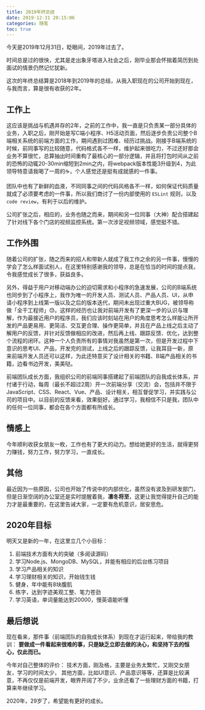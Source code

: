 ```yaml
---
title: 2019年终总结
date: 2019-12-31 20:15:06
categories: 随笔
toc: true
---
```

今天是2019年12月31日，眨眼间，2019年过去了。

时间总是过的很快，尤其是走出象牙塔进入社会之后，刚毕业那会怀揣着简历到处面试的情景仍然记忆犹新。

这次的年终总结算是2018年到2019年的总结，从我入职现在的公司开始到现在，与我而言，算是很有收获的2年。

## 工作上
这应该是挑战与机遇并存的2年，之前的工作中，我一直是只负责某一部分具体的业务，入职之后，刚开始是写C端小程序、H5活动页面，然后逐步负责公司整个B端相关系统的前端方面的工作，期间遇到过困难、经历过挑战。刚接手B端系统的时候，前同事写的比较随意，代码格式各不一样，维护起来很吃力，不过还好那会业务不算很忙，总算抽出时间重构了最核心的一部分逻辑，并且将打包时间从之前的恐怖的动辄20-30min缩短到2min之内，将webpack版本性能3升级到4，为此领导特意请我喝了一周的☕️，个人感觉还是挺有成就感的一件事。

团队中也有了新鲜的血液，不同同事之间的代码风格各不一样，如何保证代码质量就成了必须要考虑的一件事，所以我们商讨了一份内部使用的 `ESLint` 规则，以及`code review`，有利于以后的维护。

公司扩张之后，相应的，业务也随之而来，期间和另一位同事（大神）配合搭建起了针对线下各个门店的视频监控系统。第一次涉足视频领域，感觉挺不错。

## 工作外围
随着公司的扩张，随之而来的招人和带新人就成了我工作之余的另一件事，慢慢的学会了怎么样面试别人，在这里特别感谢我的领导，总是在恰当的时间的提点我，令我感觉成长了很多，获益良多。

另外，得益于用户对移动端办公的迫切需求和小程序的急速发展，公司的B端系统也同步到了小程序上，我作为唯一的开发人员、测试人员、产品人员、UI，从申请小程序到上线第一版以及之后的版本迭代，期间未出现过重大BUG，被领导称做「全干工程师」😓。这样的经历也让我对前端开发有了更深一步的认识与理解，作为最接近用户的程序员，我们应该时刻站在用户的角度思考怎么样能让所开发的产品更易用、更简洁、交互更合理、操作更简单，并且在产品上线之后主动了解用户的反馈，并针对反馈做相应的改进，然后再上线、跟踪反馈、优化，达到整个流程的闭环。这种一个人负责所有的事情对我虽然是第一次，但是开发过程中下意识的思考UI、产品，开发完的测试，上线之后的跟踪反馈，让我耳目一新，原来前端开发人员还可以这样，为此还特意买了设计相关的书籍、B端产品相关的书籍，边看书边开发，美美哒。

前端团队成长方面，我组织公司的前端同事搭建起了前端团队的自我成长体系，并付诸于行动，每周（最长不超过2周）开一次前端分享（交流）会，包括并不限于JavaScript、CSS、React、Vue、产品、设计相关，相互督促学习，并实践与公司的项目中。以目前的反馈来看，效果挺好。通过学习，我相信不只是我，团队中的任何一位同事，都会在各个方面都有所成长。

## 情感上
今年顺利收获女朋友一枚，工作也有了更大的动力。想给她更好的生活，就得更努力赚钱，努力工作，努力学习，一直成长。

## 其他
最近因为一些原因，公司也开始了传说中的内部优化，虽然没有波及到研发部门，但是日渐空阔的办公室还是实时提醒着我，**凛冬将至**，这更让我觉得提升自己的能力才是最重要的，在这里告诫大家，一定要有危机意识，居安思危。

## 2020年目标
明天又是新的一年，在这里立几个小目标：
1. 前端技术方面有大的突破（多阅读源码）
2. 学习Node.js、MongoDB、MySQL，并能有相应的后台练习项目
3. 学习产品相关的知识
4. 学习理财相关的知识，开始钱生钱
5. 健身，年中能有8块腹肌
6. 练字，达到字迹美观工整、笔力苍劲
7. 学习英语，单词量能达到20000，慢英语能听懂

## 最后想说
现在看来，那件事（前端团队的自我成长体系）到现在才运行起来，带给我的教训：
**要做成一件看起来很难的事，只是缺乏立即去做的决心，和坚持下去的恒心，仅此而已。**

今年对自己整体的评价：
技术方面，刚及格，主要是业务太繁忙，又刚交女朋友，学习的时间太少，
其他方面，比如UI意识、产品意识等等，还算是比较满意，不再仅仅是前端开发，眼界开阔了不少，业余还看了一些理财方面的书籍，打算来年继续学习。

2020年，29岁了，希望能有更好的成长。
